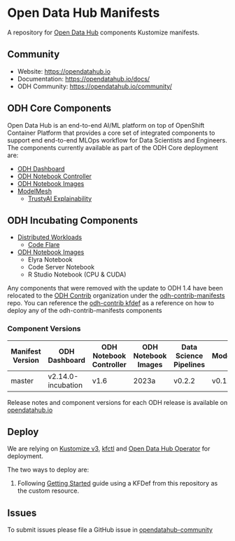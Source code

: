 # Open Data Hub Manifests
A repository for [Open Data Hub](https://opendatahub.io) components Kustomize manifests.

## Community

* Website: https://opendatahub.io
* Documentation: https://opendatahub.io/docs/
* ODH Community: https://opendatahub.io/community/

## ODH Core Components

Open Data Hub is an end-to-end AI/ML platform on top of OpenShift Container Platform that provides a core set of integrated components to support end end-to-end MLOps workflow for Data Scientists and Engineers. The components currently available as part of the ODH Core deployment are:

* [ODH Dashboard](https://github.com/opendatahub-io/odh-dashboard)
* [ODH Notebook Controller](odh-notebook-controller/README.md)
* [ODH Notebook Images](https://github.com/opendatahub-io/notebooks/blob/main/README.md)
* [ModelMesh](model-mesh/README.md)
  * [TrustyAI Explainability](https://github.com/trustyai-explainability)

## ODH Incubating Components
* [Distributed Workloads](https://github.com/opendatahub-io/distributed-workloads)
  * [Code Flare](https://github.com/project-codeflare)
* [ODH Notebook Images](https://github.com/opendatahub-io/odh-manifests/tree/master/notebook-images/overlays/additional)
  * Elyra Notebook
  * Code Server Notebook
  * R Studio Notebook (CPU & CUDA)

Any components that were removed with the update to ODH 1.4 have been relocated to the [ODH Contrib](https://github.com/opendatahub-io-contrib) organization under the [odh-contrib-manifests](https://github.com/opendatahub-io-contrib/odh-contrib-manifests) repo.  You can reference the [odh-contrib kfdef](kfdef/odh-contrib.yaml) as a reference on how to deploy any of the odh-contrib-manifests components

### Component Versions

| Manifest Version | ODH Dashboard      | ODH Notebook Controller | ODH Notebook Images | Data Science Pipelines | ModelMesh |
| ---------------- | ------------------ | ----------------------- | ------------------- |----------------------- | --------- |
| master           | v2.14.0-incubation | v1.6                    | 2023a               | v0.2.2                 | v0.11.0   |

Release notes and component versions for each ODH release is available on [opendatahub.io](https://opendatahub.io/blog/?type=release)

## Deploy

We are relying on [Kustomize v3](https://github.com/kubernetes-sigs/kustomize), [kfctl](https://github.com/kubeflow/kfctl) and [Open Data Hub Operator](https://github.com/opendatahub-io/opendatahub-operator/blob/master/README.md) for deployment.

The two ways to deploy are:

1. Following [Getting Started](https://opendatahub.io/docs/quick-installation/) guide using a KFDef from this repository as the custom resource.

## Issues
To submit issues please file a GitHub issue in [opendatahub-community](https://github.com/opendatahub-io/opendatahub-community/issues)
